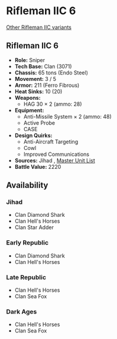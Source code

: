# Rifleman IIC 6 

[Other Rifleman IIC variants](../rifleman_iic.md) 

## Rifleman IIC 6 

- **Role:** Sniper 
- **Tech Base:** Clan (3071) 
- **Chassis:** 65 tons (Endo Steel) 
- **Movement:** 3 / 5 
- **Armor:** 211 (Ferro Fibrous) 
- **Heat Sinks:** 10 (20) 
- **Weapons:** 
  - HAG 30 × 2 (ammo: 28) 
- **Equipment:** 
  - Anti-Missile System × 2 (ammo: 48) 
  - Active Probe 
  - CASE 
- **Design Quirks:** 
  - Anti-Aircraft Targeting 
  - Cowl 
  - Improved Communications 
- **Sources:** Jihad , [Master Unit List](http://masterunitlist.info/Unit/Details/2715/rifleman-iic-6) 
- **Battle Value:** 2220 

## Availability 

### Jihad 

- Clan Diamond Shark 
- Clan Hell's Horses 
- Clan Star Adder 

### Early Republic 

- Clan Diamond Shark 
- Clan Hell's Horses 

### Late Republic 

- Clan Hell's Horses 
- Clan Sea Fox 

### Dark Ages 

- Clan Hell's Horses 
- Clan Sea Fox 

